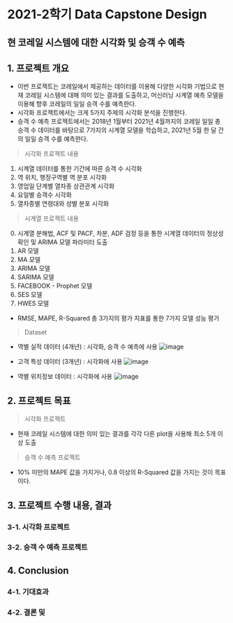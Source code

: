 # 2021-2학기 Data Capstone Design

## 현 코레일 시스템에 대한 시각화 및 승객 수 예측

## 1. 프로젝트 개요

- 이번 프로젝트는 코레일에서 제공하는 데이터를 이용해 다양한 시각화 기법으로 현재 코레일 시스템에 대해 의미 있는 결과를 도출하고, 머신러닝 시계열 예측 모델을 이용해 향후 코레일의 일일 승객 수를 예측한다.
- 시각화 프로젝트에서는 크게 5가지 주제의 시각화 분석을 진행한다.
- 승객 수 예측 프로젝트에서는 2018년 1월부터 2021년 4월까지의 코레일 일일 총 승객 수 데이터를 바탕으로 7가지의 시계열 모델을 학습하고, 2021년 5월 한 달 간의 일일 승객 수를 예측한다.

> 시각화 프로젝트 내용
1) 시계열 데이터를 통한 기간에 따른 승객 수 시각화
2) 역 위치, 행정구역별 역 분포 시각화
3) 영업일 단계별 열차종 상관관계 시각화
4) 요일별 승객수 시각화
5) 열차종별 연령대와 성별 분포 시각화

> 시계열 프로젝트 내용
0) 시계열 분해법, ACF 및 PACF, 차분, ADF 검정 등을 통한 시계열 데이터의 정상성 확인 및 ARIMA 모델 파라미터 도출
1) AR 모델
2) MA 모델
3) ARIMA 모델
4) SARIMA 모델
5) FACEBOOK - Prophet 모델
6) SES 모델
7) HWES 모델
- RMSE, MAPE, R-Squared 총 3가지의 평가 지표를 통한 7가지 모델 성능 평가
 
> Dataset
- 역별 실적 데이터 (4개년) : 시각화, 승객 수 예측에 사용
![image](https://user-images.githubusercontent.com/63490319/147558421-9f8fa8f9-264c-46f9-b9e5-c51b098132a7.png)

- 고객 특성 데이터 (3개년) : 시각화에 사용
![image](https://user-images.githubusercontent.com/63490319/147558527-10966eed-24b9-4743-9a5b-4266f1250069.png)

- 역별 위치정보 데이터 : 시각화에 사용
![image](https://user-images.githubusercontent.com/63490319/147558732-1b00eea2-0df0-4242-b72c-8ce49f646adc.png)


## 2. 프로젝트 목표
> 시각화 프로젝트
- 현재 코레일 시스템에 대한 의미 있는 결과를 각각 다른 plot을 사용해 최소 5개 이상 도출
> 승객 수 예측 프로젝트
- 10% 미만의 MAPE 값을 가지거나, 0.8 이상의 R-Squared 값을 가지는 것이 목표이다.

## 3. 프로젝트 수행 내용, 결과
### 3-1. 시각화 프로젝트
### 3-2. 승객 수 예측 프로젝트

## 4. Conclusion
### 4-1. 기대효과
### 4-2. 결론 및 

  
